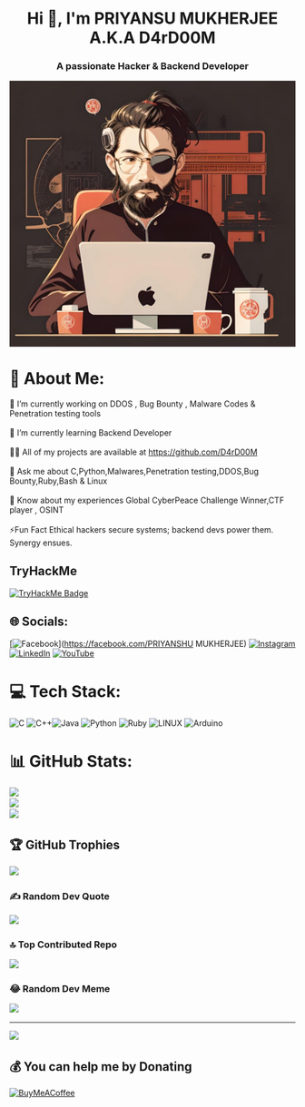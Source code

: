 <h1 align="center">Hi 👋, I'm PRIYANSU MUKHERJEE A.K.A D4rD00M</h1>
<h3 align="center">A passionate Hacker & Backend Developer </h3>
<img src="https://github.com/D4rD00M/Contributors/blob/main/Creators%20%26%20Projects/Xer0Weeds.jpg" alt="D4rD00M" width="600" style="vertical-align: bottom;">

# 💫 About Me:
🔭 I’m currently working on DDOS , Bug Bounty , Malware Codes & Penetration testing tools<br><br>🌱 I’m currently learning Backend Developer<br><br>👨‍💻 All of my projects are available at https://github.com/D4rD00M<br><br>💬 Ask me about C,Python,Malwares,Penetration testing,DDOS,Bug Bounty,Ruby,Bash & Linux<br><br>📄 Know about my experiences Global CyberPeace Challenge Winner,CTF player , OSINT <br><br>⚡Fun Fact Ethical hackers secure systems; backend devs power them. Synergy ensues.

## TryHackMe
[![TryHackMe Badge](https://tryhackme-badges.s3.amazonaws.com/D4rD00M.png)](https://tryhackme.com/p/D4rD00M)


## 🌐 Socials:
[![Facebook](https://img.shields.io/badge/Facebook-%231877F2.svg?logo=Facebook&logoColor=white)](https://facebook.com/PRIYANSHU MUKHERJEE) [![Instagram](https://img.shields.io/badge/Instagram-%23E4405F.svg?logo=Instagram&logoColor=white)](https://instagram.com/priyans_uu) [![LinkedIn](https://img.shields.io/badge/LinkedIn-%230077B5.svg?logo=linkedin&logoColor=white)](https://www.linkedin.com/in/priyansu311mukherjee-aab868292/) [![YouTube](https://img.shields.io/badge/YouTube-%23FF0000.svg?logo=YouTube&logoColor=white)](https://www.youtube.com/@D4rD00M) 

# 💻 Tech Stack:
![C](https://img.shields.io/badge/c-%2300599C.svg?style=for-the-badge&logo=c&logoColor=white) ![C++](https://img.shields.io/badge/c++-%2300599C.svg?style=for-the-badge&logo=c%2B%2B&logoColor=white)![Java](https://img.shields.io/badge/java-%23ED8B00.svg?style=for-the-badge&logo=java&logoColor=white) ![Python](https://img.shields.io/badge/python-3670A0?style=for-the-badge&logo=python&logoColor=ffdd54) ![Ruby](https://img.shields.io/badge/ruby-%23CC342D.svg?style=for-the-badge&logo=ruby&logoColor=white)  ![LINUX](https://img.shields.io/badge/Linux-FCC624?style=for-the-badge&logo=linux&logoColor=black) ![Arduino](https://img.shields.io/badge/-Arduino-00979D?style=for-the-badge&logo=Arduino&logoColor=white)
# 📊 GitHub Stats:
![](https://github-readme-stats.vercel.app/api?username=D4rD00M&theme=dracula&hide_border=false&include_all_commits=true&count_private=true)<br/>
![](https://github-readme-streak-stats.herokuapp.com/?user=D4rD00M&theme=dracula&hide_border=false)<br/>
![](https://github-readme-stats.vercel.app/api/top-langs/?username=D4rD00M&theme=dracula&hide_border=false&include_all_commits=true&count_private=true&layout=compact)

## 🏆 GitHub Trophies
![](https://github-profile-trophy.vercel.app/?username=D4rD00M&theme=gruvbox&no-frame=false&no-bg=false&margin-w=4)

### ✍️ Random Dev Quote
![](https://quotes-github-readme.vercel.app/api?type=horizontal&theme=gruvbox)

### 🔝 Top Contributed Repo
![](https://github-contributor-stats.vercel.app/api?username=D4rD00M&limit=5&theme=dracula&combine_all_yearly_contributions=true)

### 😂 Random Dev Meme
<img src='https://randommeme-five.vercel.app/' style="height: 400px;"/>

---
[![](https://visitcount.itsvg.in/api?id=D4rD00M&icon=7&color=6)](https://visitcount.itsvg.in)

  ## 💰 You can help me by Donating
  [![BuyMeACoffee](https://img.shields.io/badge/Buy%20Me%20a%20Coffee-ffdd00?style=for-the-badge&logo=buy-me-a-coffee&logoColor=black)](https://buymeacoffee.com/D4rD00M) 

  
<!-- Proudly created with GPRM ( https://gprm.itsvg.in ) -->
